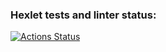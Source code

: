### Hexlet tests and linter status:
[![Actions Status](https://github.com/AnnaKudriaeva/python-project-52/actions/workflows/hexlet-check.yml/badge.svg)](https://github.com/AnnaKudriaeva/python-project-52/actions)